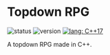 # Topdown RPG #

![status][status-img]
![version][version-img]
[ ![lang: C++17][lang-cpp-img] ][lang-cpp-link]

A topdown RPG made in C++.

<!-- Shields -->

[status-img]: https://img.shields.io/badge/dynamic/json.svg?label=status&url=http%3A%2F%2Fspeziil.ddns.net%2Frepos%2Ftopdown-rpg.json&query=%24.status&colorB=brightgreen
[version-img]: https://img.shields.io/badge/dynamic/json.svg?label=version&url=http%3A%2F%2Fspeziil.ddns.net%2Frepos%2Ftopdown-rpg.json&query=%24.version&colorB=blue
[lang-cpp-img]: http://speziil.ddns.net/shields/lang/cpp/cpp17.svg

[version-link]: https://github.com/SpEZiiL/topdown-rpg/releases/latest
[lang-cpp-link]: http://speziil.ddns.net/shields/lang/cpp/cpp17.html

